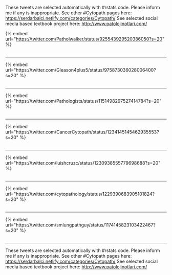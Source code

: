 

These tweets are selected automatically with #rstats code. Please inform me if any is inappropriate.
See other #Cytopath pages here: https://serdarbalci.netlify.com/categories/Cytopath/ 
See selected social media based textbook project here: http://www.patolojinotlari.com/

{% embed url="https://twitter.com/Patholwalker/status/925543929520386050?s=20" %}<br>
<br>
<hr>
{% embed url="https://twitter.com/Gleason4plus5/status/975873036028006400?s=20" %}<br>
<br>
<hr>
{% embed url="https://twitter.com/Pathologists/status/1151498297527414784?s=20" %}<br>
<br>
<hr>
{% embed url="https://twitter.com/CancerCytopath/status/1234145145462935553?s=20" %}<br>
<br>
<hr>
{% embed url="https://twitter.com/luishcruzc/status/1230938555779698688?s=20" %}<br>
<br>
<hr>
{% embed url="https://twitter.com/cytopathology/status/1229390683905101824?s=20" %}<br>
<br>
<hr>
{% embed url="https://twitter.com/smlungpathguy/status/1174145823103422467?s=20" %}<br>
<br>
<hr>


These tweets are selected automatically with #rstats code. Please inform me if any is inappropriate.
See other #Cytopath pages here: https://serdarbalci.netlify.com/categories/Cytopath/ 
See selected social media based textbook project here: http://www.patolojinotlari.com/
